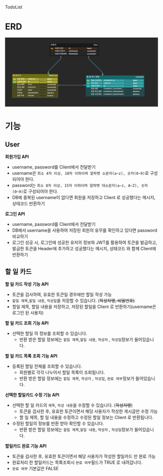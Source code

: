 TodoList

# ERD
![img.png](img.png)

# 기능
## User
**회원가입 API**
- username, password를 Client에서 전달받기
- username은  `최소 4자 이상, 10자 이하이며 알파벳 소문자(a~z), 숫자(0~9)`로 구성되어야 한다.
- password는  `최소 8자 이상, 15자 이하이며 알파벳 대소문자(a~z, A~Z), 숫자(0~9)`로 구성되어야 한다.
- DB에 중복된 username이 없다면 회원을 저장하고 Client 로 성공했다는 메시지, 상태코드 반환하기


**로그인 API**
- username, password를 Client에서 전달받기
- DB에서 username을 사용하여 저장된 회원의 유무를 확인하고 있다면 password 비교하기
- 로그인 성공 시, 로그인에 성공한 유저의 정보와 JWT를 활용하여 토큰을 발급하고,
  발급한 토큰을 Header에 추가하고 성공했다는 메시지, 상태코드 와 함께 Client에 반환하기

## 할 일 카드 
**할 일 카드 작성 기능 API**
- 토큰을 검사하여, 유효한 토큰일 경우에만 할일 작성 가능
- `할일 제목`,`할일 내용`, `작성일`을 저장할 수 있습니다. (~~작성자명, 비밀번호)~~
- 할일 제목, 할일 내용을 저장하고, 저장된 할일을 Client 로 반환하기(username은 로그인 된 사용자)


**할 일 카드  조회 기능 API**
- 선택한 할일 의 정보를 조회할 수 있습니다.
  - 반환 받은 할일 정보에는 `할일 제목`,`할일 내용`, `작성자` , `작성일`정보가 들어있습니다.

**할 일 카드 목록 조회 기능 API**
- 등록된 할일 전체를 조회할 수 있습니다.
  - 회원별로 각각 나누어서 할일 목록이 조회됩니다.
  - 반환 받은 할일 정보에는 `할일 제목`, `작성자` , `작성일`, `완료 여부`정보가 들어있습니다.

**선택한 할일카드 수정 기능 API**
- 선택한 할 일 카드의 `제목`, `작성 내용`을 수정할 수 있습니다. (~~작성자명~~)
  - 토큰을 검사한 후, 유효한 토큰이면서 해당 사용자가 작성한 게시글만 수정 가능
  - 할 일 제목, 할 일 내용을 수정하고 수정된 할일 정보는 Client 로 반환됩니다.
- 수정된 할일의 정보를 반환 받아 확인할 수 있습니다.
    - 반환 받은 할일 정보에는 `할일 제목`,`할일 내용`, `작성자` , `작성일`정보가 들어있습니다.


**할일카드 완료 기능 API**
- 토큰을 검사한 후, 유효한 토큰이면서 해당 사용자가 작성한 할일카드 만 완료 가능
- 완료처리 한 할일카드는 목록조회시 `완료 여부`필드가 TRUE 로 내려갑니다.
- `완료 여부` 기본값은 FALSE